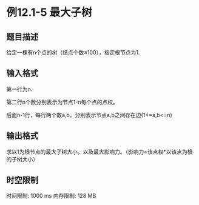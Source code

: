 # 例12.1-5 最大子树

## 题目描述

给定一棵有n个点的树（结点个数≤100），指定根节点为1.



## 输入格式


第一行为n.

第二行n个数分别表示为节点1-n每个点的点权。

后面n-1行，每行两个数a,b，分别表示节点a,b之间存在边(1<=a,b<=n)


## 输出格式

求以1为根节点的最大子树大小，以及最大影响力。（影响力=该点权*以该点为根的子树大小）

## 时空限制

时间限制: 1000 ms
内存限制: 128 MB
